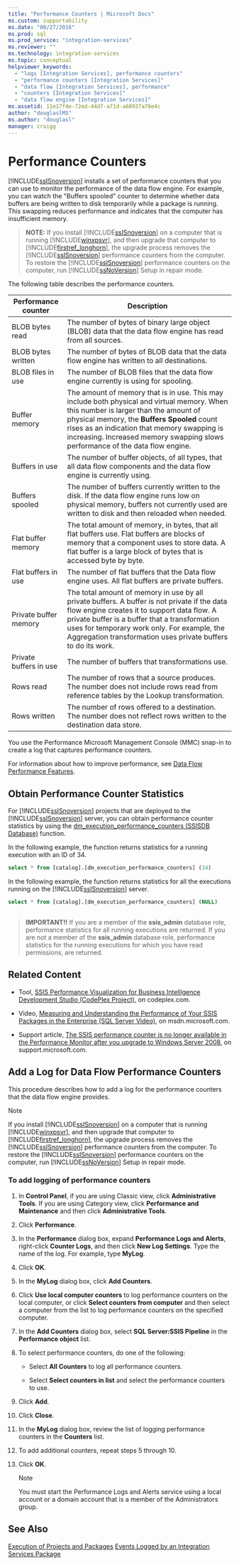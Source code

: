 ```yaml
---
title: "Performance Counters | Microsoft Docs"
ms.custom: supportability
ms.date: "08/27/2016"
ms.prod: sql
ms.prod_service: "integration-services"
ms.reviewer: ""
ms.technology: integration-services
ms.topic: conceptual
helpviewer_keywords: 
  - "logs [Integration Services], performance counters"
  - "performance counters [Integration Services]"
  - "data flow [Integration Services], performance"
  - "counters [Integration Services]"
  - "data flow engine [Integration Services]"
ms.assetid: 11e17f4e-72ed-44d7-a71d-a68937a78e4c
author: "douglaslMS"
ms.author: "douglasl"
manager: craigg
---
```

# Performance Counters
  [!INCLUDE[ssISnoversion](../../includes/ssisnoversion-md.md)] installs a set of performance counters that you can use to monitor the performance of the data flow engine. For example, you can watch the "Buffers spooled" counter to determine whether data buffers are being written to disk temporarily while a package is running. This swapping reduces performance and indicates that the computer has insufficient memory.  
  
> **NOTE:** If you install [!INCLUDE[ssISnoversion](../../includes/ssisnoversion-md.md)] on a computer that is running [!INCLUDE[winxpsvr](../../includes/winxpsvr-md.md)], and then upgrade that computer to [!INCLUDE[firstref_longhorn](../../includes/firstref-longhorn-md.md)], the upgrade process removes the [!INCLUDE[ssISnoversion](../../includes/ssisnoversion-md.md)] performance counters from the computer. To restore the [!INCLUDE[ssISnoversion](../../includes/ssisnoversion-md.md)] performance counters on the computer, run [!INCLUDE[ssNoVersion](../../includes/ssnoversion-md.md)] Setup in repair mode.  
  
 The following table describes the performance counters.  
  
|Performance counter|Description|  
|-------------------------|-----------------|  
|BLOB bytes read|The number of bytes of binary large object (BLOB) data that the data flow engine has read from all sources.|  
|BLOB bytes written|The number of bytes of BLOB data that the data flow engine has written to all destinations.|  
|BLOB files in use|The number of BLOB files that the data flow engine currently is using for spooling.|  
|Buffer memory|The amount of memory that is in use. This may include both physical and virtual memory. When this number is larger than the amount of physical memory, the **Buffers Spooled** count rises as an indication that memory swapping is increasing. Increased memory swapping slows performance of the data flow engine.|  
|Buffers in use|The number of buffer objects, of all types, that all data flow components and the data flow engine is currently using.|  
|Buffers spooled|The number of buffers currently written to the disk. If the data flow engine runs low on physical memory, buffers not currently used are written to disk and then reloaded when needed.|  
|Flat buffer memory|The total amount of memory, in bytes, that all flat buffers use. Flat buffers are blocks of memory that a component uses to store data. A flat buffer is a large block of bytes that is accessed byte by byte.|  
|Flat buffers in use|The number of flat buffers that the Data flow engine uses. All flat buffers are private buffers.|  
|Private buffer memory|The total amount of memory in use by all private buffers. A buffer is not private if the data flow engine creates it to support data flow. A private buffer is a buffer that a transformation uses for temporary work only. For example, the Aggregation transformation uses private buffers to do its work.|  
|Private buffers in use|The number of buffers that transformations use.|  
|Rows read|The number of rows that a source produces. The number does not include rows read from reference tables by the Lookup transformation.|  
|Rows written|The number of rows offered to a destination. The number does not reflect rows written to the destination data store.|  
  
 You use the Performance Microsoft Management Console (MMC) snap-in to create a log that captures performance counters.  
  
 For information about how to improve performance, see [Data Flow Performance Features](../../integration-services/data-flow/data-flow-performance-features.md).  
  
## Obtain Performance Counter Statistics  
 For [!INCLUDE[ssISnoversion](../../includes/ssisnoversion-md.md)] projects that are deployed to the [!INCLUDE[ssISnoversion](../../includes/ssisnoversion-md.md)] server, you can obtain performance counter statistics by using the [dm_execution_performance_counters &#40;SSISDB Database&#41;](../../integration-services/functions-dm-execution-performance-counters.md) function.  
  
 In the following example, the function returns statistics for a running execution with an ID of 34.  
  
```sql
select * from [catalog].[dm_execution_performance_counters] (34)  
```  
  
 In the following example, the function returns statistics for all the executions running on the [!INCLUDE[ssISnoversion](../../includes/ssisnoversion-md.md)] server.  
  
```sql
select * from [catalog].[dm_execution_performance_counters] (NULL)  
  
```  
  
> **IMPORTANT!!** If you are a member of the **ssis_admin** database role, performance statistics for all running executions are returned.  If you are not a member of the **ssis_admin** database role, performance statistics for the running executions for which you have read permissions, are returned.  
  
## Related Content  
  
-   Tool, [SSIS Performance Visualization for Business Intelligence Development Studio (CodePlex Project)](https://go.microsoft.com/fwlink/?LinkId=146626), on codeplex.com.  
  
-   Video, [Measuring and Understanding the Performance of Your SSIS Packages in the Enterprise (SQL Server Video)](https://go.microsoft.com/fwlink/?LinkId=150497), on msdn.microsoft.com.  
  
-   Support article, [The SSIS performance counter is no longer available in the Performance Monitor after you upgrade to Windows Server 2008](https://go.microsoft.com/fwlink/?LinkId=235319), on support.microsoft.com.  

## Add a Log for Data Flow Performance Counters
  This procedure describes how to add a log for the performance counters that the data flow engine provides.  
  
> [!NOTE]  
>  If you install [!INCLUDE[ssISnoversion](../../includes/ssisnoversion-md.md)] on a computer that is running [!INCLUDE[winxpsvr](../../includes/winxpsvr-md.md)], and then upgrade that computer to [!INCLUDE[firstref_longhorn](../../includes/firstref-longhorn-md.md)], the upgrade process removes the [!INCLUDE[ssISnoversion](../../includes/ssisnoversion-md.md)] performance counters from the computer. To restore the [!INCLUDE[ssISnoversion](../../includes/ssisnoversion-md.md)] performance counters on the computer, run [!INCLUDE[ssNoVersion](../../includes/ssnoversion-md.md)] Setup in repair mode.  
  
### To add logging of performance counters  
  
1.  In **Control Panel**, if you are using Classic view, click **Administrative Tools**. If you are using Category view, click **Performance and Maintenance** and then click **Administrative Tools**.  
  
2.  Click **Performance**.  
  
3.  In the **Performance** dialog box, expand **Performance Logs and Alerts**, right-click **Counter Logs**, and then click **New Log Settings**. Type the name of the log. For example, type **MyLog**.  
  
4.  Click **OK**.  
  
5.  In the **MyLog** dialog box, click **Add Counters**.  
  
6.  Click **Use local computer counters** to log performance counters on the local computer, or click **Select counters from computer** and then select a computer from the list to log performance counters on the specified computer.  
  
7.  In the **Add Counters** dialog box, select **SQL Server:SSIS Pipeline** in the **Performance object** list.  
  
8.  To select performance counters, do one of the following:  
  
    -   Select **All Counters** to log all performance counters.  
  
    -   Select **Select counters in list** and select the performance counters to use.  
  
9. Click **Add**.  
  
10. Click **Close**.  
  
11. In the **MyLog** dialog box, review the list of logging performance counters in the **Counters** list.  
  
12. To add additional counters, repeat steps 5 through 10.  
  
13. Click **OK**.  
  
    > [!NOTE]  
    >  You must start the Performance Logs and Alerts service using a local account or a domain account that is a member of the Administrators group.  

## See Also  
 [Execution of Projects and Packages](../packages/run-integration-services-ssis-packages.md)
 [Events Logged by an Integration Services Package](../../integration-services/performance/events-logged-by-an-integration-services-package.md)  
